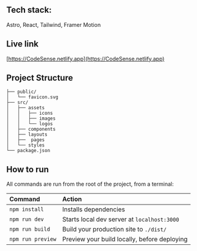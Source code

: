 ## Tech stack:

Astro, React, Tailwind, Framer Motion

## Live link
[https://CodeSense.netlify.app](https://CodeSense.netlify.app)

##  Project Structure

```
├── public/
│   └── favicon.svg
├── src/
│   ├── assets
│   │   ├── icons
│   │   ├── images
│   │   └── logos
│   ├── components
│   ├── layouts
│   ├──  pages
│   └── styles
└── package.json
```

##  How to run

All commands are run from the root of the project, from a terminal:

| Command                | Action                                             |
| :--------------------- | :------------------------------------------------- |
| `npm install`          | Installs dependencies                              |
| `npm run dev`          | Starts local dev server at `localhost:3000`        |
| `npm run build`        | Build your production site to `./dist/`            |
| `npm run preview`      | Preview your build locally, before deploying       |

